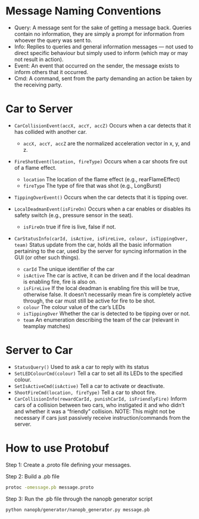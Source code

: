 # Message Naming Conventions

* Query: A message sent for the sake of getting a message back. Queries contain no information, they are simply a prompt for information from whoever the query was sent to.
* Info: Replies to queries and general information messages — not used to direct specific behaviour but simply used to inform (which may or may not result in action).
* Event: An event that occurred on the sender, the message exists to inform others that it occurred.
* Cmd: A command, sent from the party demanding an action be taken by the receiving party.


# Car to Server

* `CarCollisionEvent(accX, accY, accZ)` Occurs when a car detects that it has collided with another car.
    * `accX, accY, accZ` are the normalized acceleration vector in x, y, and z.

* `FireShotEvent(location, fireType)` Occurs when a car shoots fire out of a flame effect.
    * `location` The location of the flame effect (e.g., rearFlameEffect)
    * `fireType` The type of fire that was shot (e.g., LongBurst)

* `TippingOverEvent()` Occurs when the car detects that it is tipping over.

* `LocalDeadmanEvent(isFireOn)` Occurs when a car enables or disables its safety switch (e.g., pressure sensor in the seat).
    * `isFireOn` true if fire is live, false if not.

* `CarStatusInfo(carId, isActive, isFireLive, colour, isTippingOver, team)` Status update from the car, holds all the basic information pertaining to the car, used by the server for syncing information in the GUI (or other such things).
    * `carId` The unique identifier of the car
    * `isActive` The car is active, it can be driven and if the local deadman is enabling fire, fire is also on.
    * `isFireLive` If the local deadman is enabling fire this will be true, otherwise false. It doesn’t necessarily mean fire is completely active through, the car must still be active for fire to be shot.
    * `colour` The colour value of the car’s LEDs
    * `isTippingOver` Whether the car is detected to be tipping over or not.
    * `team` An enumeration describing the team of the car (relevant in teamplay matches)


# Server to Car

* `StatusQuery()` Used to ask a car to reply with its status
* `SetLEDColourCmd(colour)` Tell a car to set all its LEDs to the specified colour.
* `SetIsActiveCmd(isActive)` Tell a car to activate or deactivate.
* `ShootFireCmd(location, fireType)` Tell a car to shoot fire.
* `CarCollisionInfo(rewardCarId, punishCarId, isFriendlyFire)` Inform cars of a collision between two cars, who instigated it and who didn’t and whether it was a “friendly” collision. NOTE: This might not be necessary if cars just passively receive instruction/commands from the server.


# How to use Protobuf

Step 1: Create a .proto file defining your messages.

Step 2: Build a .pb file
```bash
protoc -omessage.pb message.proto
```

Step 3: Run the .pb file through the nanopb generator script
```bash
python nanopb/generator/nanopb_generator.py message.pb
```

